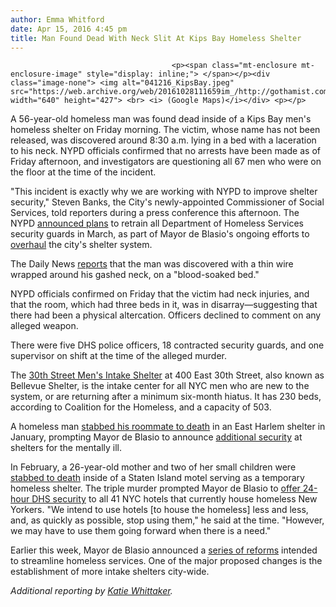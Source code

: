 ```yaml
---
author: Emma Whitford
date: Apr 15, 2016 4:45 pm
title: Man Found Dead With Neck Slit At Kips Bay Homeless Shelter
---
```


	
										<p><span class="mt-enclosure mt-enclosure-image" style="display: inline;"> </span></p><div class="image-none"> <img alt="041216_KipsBay.jpeg" src="https://web.archive.org/web/20161028111659im_/http://gothamist.com/attachments/nyc_ewhitford/041216_KipsBay.jpeg" width="640" height="427"> <br> <i> (Google Maps)</i></div> <p></p>

<p>A 56-year-old homeless man was found dead inside of a Kips Bay men&apos;s homeless shelter on Friday morning. The victim, whose name has not been released, was discovered around 8:30 a.m. lying in a bed with a laceration to his neck. NYPD officials confirmed that no arrests have been made as of Friday afternoon, and investigators are questioning all 67 men who were on the floor at the time of the incident. </p>

<p>&quot;This incident is exactly why we are working with NYPD to improve shelter security,&quot; Steven Banks, the City&apos;s newly-appointed Commissioner of Social Services, told reporters during a press conference this afternoon. The NYPD <a href="https://web.archive.org/web/20161028111659/http://gothamist.com/2016/03/16/homeless_shelter_security.php">announced plans</a> to retrain all Department of Homeless Services security guards in March, as part of Mayor de Blasio&apos;s ongoing efforts to <a href="https://web.archive.org/web/20161028111659/http://gothamist.com/2016/04/12/nyc_homeless_service_de_blasio.php">overhaul</a> the city&apos;s shelter system. </p>

<p>The Daily News <a href="https://web.archive.org/web/20161028111659/http://www.nydailynews.com/new-york/manhattan/nypd-probes-death-man-50-garroted-manhattan-shelter-article-1.2602595">reports</a> that the man was discovered with a thin wire wrapped around his gashed neck, on a &quot;blood-soaked bed.&quot;</p>

<p>NYPD officials confirmed on Friday that the victim had neck injuries, and that the room, which had three beds in it, was in disarray&#x2014;suggesting that there had been a physical altercation. Officers declined to comment on any alleged weapon. </p>

<p>There were five DHS police officers, 18 contracted security guards, and one supervisor on shift at the time of the alleged murder. </p>

<p>The <a href="https://web.archive.org/web/20161028111659/http://www.coalitionforthehomeless.org/resources/30th-street-mens-shelter/"> 30th Street Men&apos;s Intake Shelter</a> at 400 East 30th Street, also known as Bellevue Shelter, is the intake center for all NYC men who are new to the system, or are returning after a minimum six-month hiatus. It has 230 beds, according to Coalition for the Homeless, and a capacity of 503.</p>

<p>A homeless man <a href="https://web.archive.org/web/20161028111659/http://gothamist.com/2016/01/29/homeless_man_fatally_stabs_roommate.php">stabbed his roommate to death</a> in an East Harlem shelter in January, prompting Mayor de Blasio to announce <a href="https://web.archive.org/web/20161028111659/http://www.cbsnews.com/news/security-increased-after-fatal-stabbing-at-new-york-homeless-shelter/">additional security</a> at shelters for the mentally ill.</p>

<p>In February, a 26-year-old mother and two of her small children were <a href="https://web.archive.org/web/20161028111659/http://gothamist.com/2016/02/10/hotel_stabbing_ramada_homeless.php">stabbed to death</a> inside of a Staten Island motel serving as a temporary homeless shelter. The triple murder prompted Mayor de Blasio to <a href="https://web.archive.org/web/20161028111659/http://gothamist.com/2016/02/10/staten_island_homeless_stabbing.php">offer 24-hour DHS security</a> to all 41 NYC hotels that currently house homeless New Yorkers. &quot;We intend to use hotels [to house the homeless] less and less, and, as quickly as possible, stop using them,&quot; he said at the time. &quot;However, we may have to use them going forward when there is a need.&quot;</p>

<p>Earlier this week, Mayor de Blasio announced a <a href="https://web.archive.org/web/20161028111659/http://gothamist.com/2016/04/12/nyc_homeless_service_de_blasio.php">series of reforms</a> intended to streamline homeless services. One of the major proposed changes is the establishment of more intake shelters city-wide.</p>

<p><em>Additional reporting by <a href="https://web.archive.org/web/20161028111659/https://twitter.com/kaywhitty7">Katie Whittaker</a>. </em></p>					
										
									
				